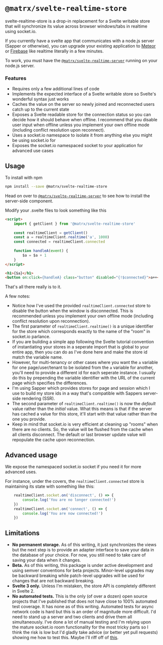 # `@matrx/svelte-realtime-store`

svelte-realtime-store is a drop-in replacement for a Svelte writable store that will synchronize its value across browser windows/tabs in realtime using socket.io.

If you currently have a svelte app that communicates with a node.js server (Sapper or otherwise), you can upgrade your existing application to [Meteor](https://www.meteor.com/) or [Firebase](https://firebase.google.com/) like realtime literally in a few minutes.

To work, you must have the [`@matrx/svelte-realtime-server`](https://www.npmjs.com/package/@matrx/svelte-realtime-server) running on your node.js server.

### Features

* Requires only a few additional lines of code
* Implements the expected interface of a Svelte writable store so Svelte's wonderful syntax just works
* Caches the value on the server so newly joined and reconnected users catch up to the current state
* Exposes a Svelte readable store for the connection status so you can decide how it should behave when offline. I recommend that you disable user input when offline unless you implement your own offline mode (including conflict resolution upon reconnect).
* Uses a socket.io namespace to isolate it from anything else you might be using socket.io for
* Exposes the socket.io namespaced socket to your application for advanced use cases

## Usage

To install with npm

```bash
npm install --save @matrx/svelte-realtime-store
```

Head on over to [`@matrx/svelte-realtime-server`](https://www.npmjs.com/package/@matrx/svelte-realtime-server) to see how to install the server-side component.

Modify your .svelte files to look something like this

```html
<script>
	import { getClient } from '@matrx/svelte-realtime-store'
	
	const realtimeClient = getClient()
	const a = realtimeClient.realtime('a', 1000)
	const connected = realtimeClient.connected
	
	function handleA(event) {
		$a = $a + 1
	}
</script>

<h1>{$a}</h1>
<button on:click={handleA} class="button" disabled="{!$connected}">a++</button>
```

That's all there really is to it.

A few notes:

* Notice how I've used the provided `realtimeClient.connected` store to disable the button when the window is disconnected. This is recommended unless you implement your own offline mode (including conflict resolution upon reconnection).
* The first parameter of `realtimeClient.realtime()` is a unique identifier for the store which corresponds exactly to the name of the "room" in socket.io parlance.
* If you are building a simple app following the Svelte tutorial convention of instantiating your stores in a seperate import that is global to your entire app, then you can do as I've done here and make the store id match the variable name.
* However, for multi-tenancy or other cases where you want the `a` variable for one page/user/tenant to be isolated from the `a` variable for another, you'll need to provide a different id for each seperate instance. I usually do this by prepending the variable identifier with the URL of the current page which specifies the differences. 
* I'm using Sapper which provides stores for page and session which I use to build my store ids in a way that's compatible with Sappers server-side rendering (SSR).
* The second parameter of `realtimeClient.realtime()` is now the _default_ value rather than the _initial_ value. What this means is that if the server has cached a value for this store, it'll start with that value rather than the one you provide. 
* Keep in mind that socket.io is very efficient at cleaning up "rooms" when there are no clients. So, the value will be flushed from the cache when all clients disconnect. The default or last browser update value will repopulate the cache upon reconnection.

## Advanced usage

We expose the namespaced socket.io socket if you need it for more advanced uses.

For instance, under the covers, the `realtimeClient.connected` store is maintaining its state with something like this:

```js
	realtimeClient.socket.on('disconnect', () => {
		console.log('You are no longer connected!')
	})
	realtimeClient.socket.on('connect', () => {
		console.log('You are now connected!')
	})
```

## Limitations

* __No permanent storage.__ As of this writing, it just synchronizes the views but the next step is to provide an adapter interface to save your data in the database of your choice. For now, you still need to take care of saving your data when it changes.
* __Beta.__ As of this writing, this package is under active development and using semver conventions for beta projects. Minor-level upgrades may be backward breaking while patch-level upgrades will be used for changes that are not backward breaking.
* __Svelte 3 only.__ Unless I'm mistaken, the store API is completely different in Svelte 2.
* __No automated tests.__ This is the only (of over a dozen) open source projects that I've published that does not have close to 100% automated test coverage. It has none as of this writing. Automated tests for async network code is hard but this is an order of magnitude more difficult. I'd need to stand up a server and two clients and drive them all simultaneously. I've done a lot of manual testing and I'm relying upon the mature socket.io room functionality for the most tricky parts so I think the risk is low but I'd gladly take advice (or better yet pull requests) showing me how to test this. Maybe I'll riff off of [this](https://github.com/agconti/socket.io.tests/blob/master/test/test.js).
